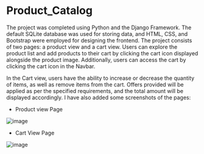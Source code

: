 # Product_Catalog

The project was completed using Python and the Django Framework. The default SQLite database was used for storing data, and HTML, CSS, and Bootstrap were employed for designing the frontend. The project consists of two pages: a product view and a cart view. Users can explore the product list and add products to their cart by clicking the cart icon displayed alongside the product image. Additionally, users can access the cart by clicking the cart icon in the Navbar.

In the Cart view, users have the ability to increase or decrease the quantity of items, as well as remove items from the cart. Offers provided will be applied as per the specified requirements, and the total amount will be displayed accordingly. I have also added some screenshots of the pages:

- Product view Page

![image](https://github.com/akbarshapr/Product_Catalog/assets/102457528/60479afd-3c34-4183-8ca8-cf680f81e0da)

- Cart View Page

![image](https://github.com/akbarshapr/Product_Catalog/assets/102457528/503cf26f-2d1a-47ba-ac4d-53e70c59109d)
